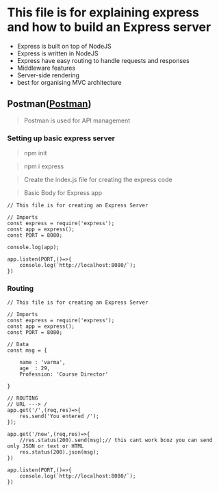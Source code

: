 # This file is for explaining express and how to build an Express server

- Express is built on top of NodeJS
- Express is written in NodeJS
- Express have easy routing to handle requests and responses
- Middleware features
- Server-side rendering
- best for organising MVC architecture

## Postman([Postman](https://www.postman.com/))

> Postman is used for API management

### Setting up basic express server

> npm init

> npm i express

> Create the index.js file for creating the express code

> Basic Body for Express app

```
// This file is for creating an Express Server

// Imports
const express = require('express');
const app = express();
const PORT = 8080;

console.log(app);

app.listen(PORT,()=>{
    console.log(`http://localhost:8080/`);
})

```

### Routing

```
// This file is for creating an Express Server

// Imports
const express = require('express');
const app = express();
const PORT = 8080;

// Data
const msg = {

    name : 'varma',
    age  : 29,
    Profession: 'Course Director'

}

// ROUTING
// URL ---> /
app.get('/',(req,res)=>{
    res.send('You entered /');
});

app.get('/new',(req,res)=>{
    //res.status(200).send(msg);// this cant work bcoz you can send only JSON or text or HTML
    res.status(200).json(msg);
})

app.listen(PORT,()=>{
    console.log(`http://localhost:8080/`);
})

```











